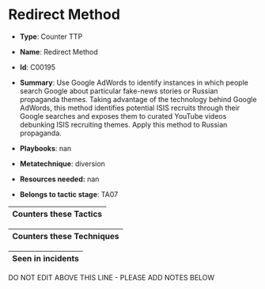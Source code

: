 # Redirect Method

* **Type**: Counter TTP

* **Name**: Redirect Method

* **Id**: C00195

* **Summary**: Use Google AdWords to identify instances in which people search Google about particular fake-news stories or Russian propaganda themes. Taking advantage of the technology behind Google AdWords, this method identifies potential ISIS recruits through their Google searches and exposes them to curated YouTube videos debunking ISIS recruiting themes. Apply this method to Russian propaganda.

* **Playbooks**: nan

* **Metatechnique**: diversion

* **Resources needed:** nan

* **Belongs to tactic stage**: TA07


| Counters these Tactics |
| ---------------------- |



| Counters these Techniques |
| ------------------------- |



| Seen in incidents |
| ----------------- |


DO NOT EDIT ABOVE THIS LINE - PLEASE ADD NOTES BELOW